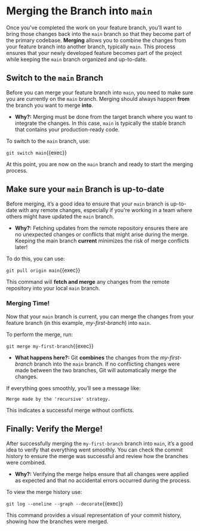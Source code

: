 # Merging the Branch into `main`

Once you've completed the work on your feature branch, you’ll want to bring those changes back into the `main` branch so that they become part of the primary codebase. **Merging** allows you to combine the changes from your feature branch into another branch, typically `main`. This process ensures that your newly developed feature becomes part of the project while keeping the `main` branch organized and up-to-date.

## Switch to the `main` Branch

Before you can merge your feature branch into `main`, you need to make sure you are currently on the `main` branch. Merging should always happen **from** the branch you want to merge **into**.

* **Why?:** Merging must be done from the target branch where you want to integrate the changes. In this case, `main` is typically the stable branch that contains your production-ready code.

To switch to the `main` branch, use:

`git switch main`{{exec}}

At this point, you are now on the `main` branch and ready to start the merging process.

## Make sure your `main` Branch is up-to-date

Before merging, it’s a good idea to ensure that your `main` branch is up-to-date with any remote changes, especially if you're working in a team where others might have updated the `main` branch.

* **Why?:** Fetching updates from the remote repository ensures there are no unexpected changes or conflicts that might arise during the merge. Keeping the main branch **current** minimizes the risk of merge conflicts later!

To do this, you can use: 

`git pull origin main`{{exec}}

This command will **fetch and merge** any changes from the remote repository into your local `main` branch.

### Merging Time!

Now that your `main` branch is current, you can merge the changes from your feature branch (in this example, *my-first-branch*) into `main`.

To perform the merge, run: 

`git merge my-first-branch`{{exec}}

* **What happens here?:** Git **combines** the changes from the *my-first-branch* branch into the `main` branch. If no conflicting changes were made between the two branches, Git will automatically merge the changes.

If everything goes smoothly, you’ll see a message like:

```
Merge made by the 'recursive' strategy.
```

This indicates a successful merge without conflicts.

## Finally: Verify the Merge!

After successfully merging the `my-first-branch` branch into `main`, it’s a good idea to verify that everything went smoothly. You can check the commit history to ensure the merge was successful and review how the branches were combined.

* **Why?:** Verifying the merge helps ensure that all changes were applied as expected and that no accidental errors occurred during the process.

To view the merge history use:

`git log --oneline --graph --decorate`{{exec}}

This command provides a visual representation of your commit history, showing how the branches were merged.